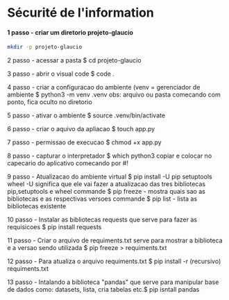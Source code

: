 # Sécurité de l'information

#### 1 passo - criar um diretorio projeto-glaucio 

```bash
mkdir -p projeto-glaucio
```

2 passo - acessar a pasta $ cd projeto-glaucio

3 passo - abrir o visual code $ code .

4 passo - criar a configuracao do ambiente (venv = gerenciador de ambiente $ python3 -m venv .venv
obs: arquivo ou pasta comecando com ponto, fica oculto no diretorio

5 passo - ativar o ambiente $ source .venv/bin/activate

6 passo - criar o aquivo da apliacao $ touch app.py

7 passo - permissao de execucao $ chmod +x app.py

8 passo - capturar o interpretador $  which python3
  copiar e colocar no capecario do aplicativo comecando por #!

9 passo - Atualizacao do ambiente virtual $ pip install -U pip setuptools wheel
  -U significa que ele vai fazer a atualizacao das tres bibliotecas pip,setuptools e  wheel
commande $ pip freeze - mostra quais sao as bibliotecas e as respectivas versoes
commande $ pip list - lista as bibliotecas existente 

10 passo - Instalar as bibliotecas requests que serve para fazer as requisicoes $ pip install requests 

11 passo - Criar o arquivo de requiments.txt serve para mostrar a biblioteca e a versao sendo utilizada $ pip freeze > requiments.txt

12 passo - Para atualiza o arquivo requiments.txt $ pip install -r (recursivo) requiments.txt

13 passo - Intalando a biblioteca "pandas" que serve para manipular base de dados como: datasets, lista, cria tabelas etc.$ pip isntall pandas